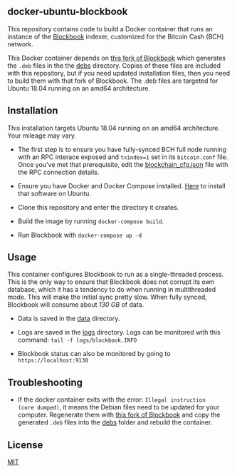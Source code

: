 ## docker-ubuntu-blockbook

This repository contains code to build a Docker container that runs an instance
of the [Blockbook](https://github.com/trezor/blockbook) indexer, customized for
the Bitcoin Cash (BCH) network.

This Docker container depends
on [this fork of Blockbook](https://github.com/christroutner/blockbook) which
generates the `.deb` files in the the [debs](debs) directory. Copies of these
files are included with this repository, but if you need updated installation
files, then you need to build them with that fork of Blockbook. The .deb files
are targeted for Ubuntu 18.04 running on an amd64 architecture.

## Installation
This installation targets Ubuntu 18.04 running on an amd64 architecture. Your
mileage may vary.

- The first step is to ensure you have fully-synced BCH full node running with
an RPC interace exposed and `txindex=1` set in its `bitcoin.conf` file. Once
you've met that prerequisite, edit the [blockchain_cfg.json](blockchain_cfg.json)
file with the RPC connection details.

- Ensure you have Docker and Docker Compose installed.
[Here](http://troutsblog.com/research/dev-ops/overview) to install that software
on Ubuntu.

- Clone this repository and enter the directory it creates.

- Build the image by running `docker-compose build`.

- Run Blockbook with `docker-compose up -d`

## Usage
This container configures Blockbook to run as a single-threaded process. This is
the only way to ensure that Blockbook does not corrupt its own database, which it
has a tendency to do when running in multithreaded mode. This will make the initial
sync pretty slow. When fully synced, Blockbook will consume about *130 GB* of data.

- Data is saved in the [data](data) directory.

- Logs are saved in the [logs](logs) directory. Logs can be monitored with this
command: `tail -f logs/blockbook.INFO`

- Blockbook status can also be monitored by going to `https://localhost:9130`

## Troubleshooting
- If the docker container exits with the error: `Illegal instruction     (core dumped)`,
it means the Debian files need to be updated for your computer. Regenerate them
with [this fork of Blockbook](https://github.com/christroutner/blockbook) and
copy the generated `.deb` files into the [debs](./debs) folder and rebuild the
container.

## License
[MIT](LICENSE.md)

